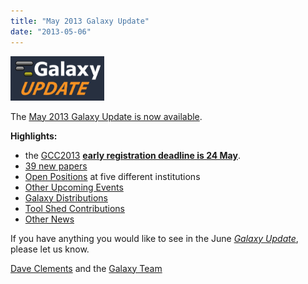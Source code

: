 ```yaml
---
title: "May 2013 Galaxy Update"
date: "2013-05-06"
---
```


<div class='right'><a href='/src/galaxy-updates/2013-05/index.md'><img src="/src/images/logos/GalaxyUpdate200.png" alt="May 2013 Galaxy Update" width=150 /></a></div>

The [May 2013 Galaxy Update is now available](/src/galaxy-updates/2013-05/index.md). 

**Highlights:**
* the [GCC2013](/src/galaxy-updates/2013-05/index.md#gcc2013) **[early registration deadline is 24 May](/src/events/gcc2013/register/index.md)**.
* [39 new papers](/src/galaxy-updates/2013-05/index.md#new-papers)
* [Open Positions](/src/galaxy-updates/2013-05/index.md#whos-hiring) at five different institutions
* [Other Upcoming Events](/src/galaxy-updates/2013-05/index.md#other-upcoming-events)
* [Galaxy Distributions](/src/galaxy-updates/2013-05/index.md#galaxy-distributions)
* [Tool Shed Contributions](/src/galaxy-updates/2013-05/index.md#toolshed-contributions)
* [Other News](/src/galaxy-updates/2013-05/index.md#other-news)

If you have anything you would like to see in the June *[Galaxy Update](/src/galaxy-updates/index.md)*, please let us know.

[Dave Clements](/src/people/dave-clements/index.md) and the [Galaxy Team](/src/galaxy-team/index.md)
